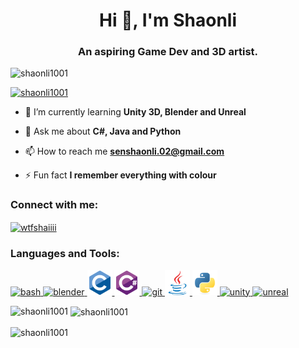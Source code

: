 <h1 align="center">Hi 👋, I'm Shaonli</h1>
<h3 align="center">An aspiring Game Dev and 3D artist.</h3>

<p align="left"> <img src="https://komarev.com/ghpvc/?username=shaonli1001&label=Profile%20views&color=0e75b6&style=flat" alt="shaonli1001" /> </p>

<p align="left"> <a href="https://github.com/ryo-ma/github-profile-trophy"><img src="https://github-profile-trophy.vercel.app/?username=shaonli1001" alt="shaonli1001" /></a> </p>

- 🌱 I’m currently learning **Unity 3D, Blender and Unreal**

- 💬 Ask me about **C#, Java and Python**

- 📫 How to reach me **senshaonli.02@gmail.com**

- ⚡ Fun fact **I remember everything with colour**

<h3 align="left">Connect with me:</h3>
<p align="left">
<a href="https://instagram.com/wtfshaiiii" target="blank"><img align="center" src="https://raw.githubusercontent.com/rahuldkjain/github-profile-readme-generator/master/src/images/icons/Social/instagram.svg" alt="wtfshaiiii" height="30" width="40" /></a>
</p>

<h3 align="left">Languages and Tools:</h3>
<p align="left"> <a href="https://www.gnu.org/software/bash/" target="_blank" rel="noreferrer"> <img src="https://www.vectorlogo.zone/logos/gnu_bash/gnu_bash-icon.svg" alt="bash" width="40" height="40"/> </a> <a href="https://www.blender.org/" target="_blank" rel="noreferrer"> <img src="https://download.blender.org/branding/community/blender_community_badge_white.svg" alt="blender" width="40" height="40"/> </a> <a href="https://www.cprogramming.com/" target="_blank" rel="noreferrer"> <img src="https://raw.githubusercontent.com/devicons/devicon/master/icons/c/c-original.svg" alt="c" width="40" height="40"/> </a> <a href="https://www.w3schools.com/cs/" target="_blank" rel="noreferrer"> <img src="https://raw.githubusercontent.com/devicons/devicon/master/icons/csharp/csharp-original.svg" alt="csharp" width="40" height="40"/> </a> <a href="https://git-scm.com/" target="_blank" rel="noreferrer"> <img src="https://www.vectorlogo.zone/logos/git-scm/git-scm-icon.svg" alt="git" width="40" height="40"/> </a> <a href="https://www.java.com" target="_blank" rel="noreferrer"> <img src="https://raw.githubusercontent.com/devicons/devicon/master/icons/java/java-original.svg" alt="java" width="40" height="40"/> </a> <a href="https://www.python.org" target="_blank" rel="noreferrer"> <img src="https://raw.githubusercontent.com/devicons/devicon/master/icons/python/python-original.svg" alt="python" width="40" height="40"/> </a> <a href="https://unity.com/" target="_blank" rel="noreferrer"> <img src="https://www.vectorlogo.zone/logos/unity3d/unity3d-icon.svg" alt="unity" width="40" height="40"/> </a> <a href="https://unrealengine.com/" target="_blank" rel="noreferrer"> <img src="https://raw.githubusercontent.com/kenangundogan/fontisto/036b7eca71aab1bef8e6a0518f7329f13ed62f6b/icons/svg/brand/unreal-engine.svg" alt="unreal" width="40" height="40"/> </a> </p>

<p><img align="left" src="https://github-readme-stats.vercel.app/api/top-langs?username=shaonli1001&show_icons=true&locale=en&layout=compact" alt="shaonli1001" /></p>

<p>&nbsp;<img align="center" src="https://github-readme-stats.vercel.app/api?username=shaonli1001&show_icons=true&locale=en" alt="shaonli1001" /></p>

<p><img align="center" src="https://github-readme-streak-stats.herokuapp.com/?user=shaonli1001&" alt="shaonli1001" /></p>
